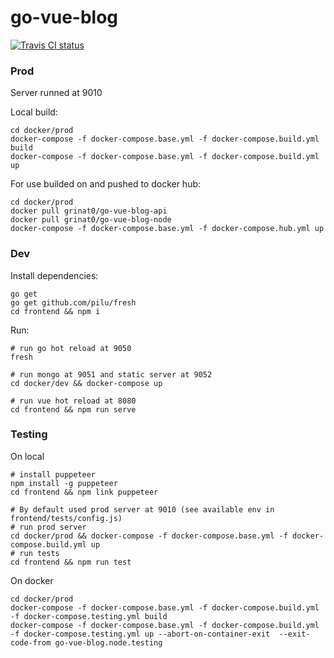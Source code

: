 # go-vue-blog
[![Travis CI status](https://travis-ci.org/grinat/go-vue-blog.svg?branch=master)](https://travis-ci.org/grinat/go-vue-blog)

### Prod
Server runned at 9010

Local build:
```
cd docker/prod
docker-compose -f docker-compose.base.yml -f docker-compose.build.yml build
docker-compose -f docker-compose.base.yml -f docker-compose.build.yml up
```

For use builded on and pushed to docker hub:
```
cd docker/prod
docker pull grinat0/go-vue-blog-api
docker pull grinat0/go-vue-blog-node
docker-compose -f docker-compose.base.yml -f docker-compose.hub.yml up
```

### Dev

Install dependencies:
```
go get
go get github.com/pilu/fresh
cd frontend && npm i
```

Run:
```
# run go hot reload at 9050
fresh

# run mongo at 9051 and static server at 9052
cd docker/dev && docker-compose up

# run vue hot reload at 8080
cd frontend && npm run serve
```

### Testing
On local
```
# install puppeteer
npm install -g puppeteer
cd frontend && npm link puppeteer

# By default used prod server at 9010 (see available env in frontend/tests/config.js)
# run prod server
cd docker/prod && docker-compose -f docker-compose.base.yml -f docker-compose.build.yml up
# run tests
cd frontend && npm run test
```

On docker
```
cd docker/prod
docker-compose -f docker-compose.base.yml -f docker-compose.build.yml -f docker-compose.testing.yml build
docker-compose -f docker-compose.base.yml -f docker-compose.build.yml -f docker-compose.testing.yml up --abort-on-container-exit  --exit-code-from go-vue-blog.node.testing
```